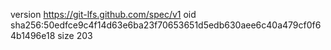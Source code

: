version https://git-lfs.github.com/spec/v1
oid sha256:50edfce9c4f14d63e6ba23f70653651d5edb630aee6c40a479cf0f64b1496e18
size 203
